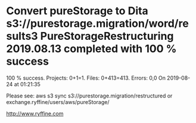 # Convert pureStorage to Dita s3://purestorage.migration/word/results3 PureStorageRestructuring 2019.08.13 completed with 100 % success

100 % success. Projects: 0+1=1.  Files: 0+413=413. Errors: 0,0  On 2019-08-24 at 01:21:35



Please see: aws s3 sync s3://purestorage.migration/restructured or exchange.ryffine/users/aws/pureStorage/

http://www.ryffine.com
